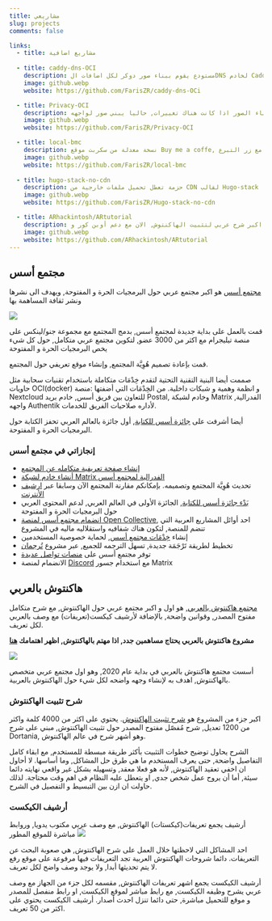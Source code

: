 ```yaml
---
title: مشاريعي
slug: projects
comments: false

links:
  - title: مشاريع اضافية
  
  - title: caddy-dns-OCI
    description: مستودع يقوم ببناء صور دوكر لكل اضافات الDNS لخادم Caddy تلقائيا, عبر التحقق من التغييرات في المستودع الاصلي, ثم بناء الصور اذا كانت هناك تغييرات.
    image: github.webp
    website: https://github.com/FarisZR/caddy-dns-OCi

  - title: Privacy-OCI
    description: مستودع يقوم ببناء صور دوكر تلقائيا, عبر التحقق من التغييرات في المستودع الاصلي, ثم بناء الصور اذا كانت هناك تغييرات, حاليا يبني صور لواجهه Bibliogram و scribe, ومرفوعة على Docker Hub
    image: github.webp
    website: https://github.com/FarisZR/Privacy-OCI

  - title: local-bmc
    description: نسخة معدلة من سكربت موقع Buy me a coffe, لا تقوم بتحميل اي ملفات من مصادر خارجية, حتى يتفاعل المستخدم مع زر التبرع
    image: github.webp
    website: https://github.com/FarisZR/local-bmc
    
  - title: hugo-stack-no-cdn
    description: حزمة تعطل تحميل ملفات خارجية من CDN لقالب Hugo-stack
    image: github.webp
    website: https://github.com/FarisZR/Hugo-stack-no-cdn

  - title: ARhackintosh/ARtutorial
    description: اكبر شرح عربي لتثبيت الهاكنتوش, الان مع دعم أوبن كور و macOS Big Sur
    image: github.webp
    website: https://github.com/ARhackintosh/ARtutorial
---
```


## مجتمع أسس
[مجتمع أسس](https://aosus.org) هو اكبر مجتمع عربي حول البرمجيات الحرة و المفتوحة, ويهدف الى نشرها ونشر ثقافة المساهمة بها

[![](https://aosus.org/wp-content/uploads/2022/07/aosus-preview.jpg)](https://aosus.org)

قمت بالعمل على بداية جديدة لمجتمع أسس, بدمج المجتمع مع مجموعة جنو/لينكس على منصة تيليجرام مع اكثر من 3000 عضو, لتكوين مجتمع عربي متكامل, حول كل شيء يخص البرمجيات الحرة و المفتوحة

قمت بإعادة تصميم هُوِيَّة المجتمع, وإنشاء موقع تعريفي حول المجتمع.

صممت أيضا البنية التقنية التحتية لتقدم خِدْمَات متكاملة باستخدام تقنيات سحابية مثل حاويات OCI(docker) و انظمة وهمية و شبكات داخلية.
من الخِدْمَات التي أضفتها :منصة Nextcloud للتعاون بين فريق أسس, خادم بريد Postal, وخادم لشبكة Matrix الفدرالية, واجهه Authentik لأداره صلاحيات الفريق للخدمات.

أيضا أشرفت على [جائزة أسس للكتابة](https://aosus.org/writing-contest), أول جائزة بالعالم العربي تحفز الكتابة حول البرمجيات الحرة و  المفتوحة.

### إنجازاتي في مجتمع أسس

- [إنشاء صفحة تعريفية متكامله عن المجتمع](https://aosus.org)
- [أنشاء خادم لشبكة Matrix الفدرالية لمجتمع أسس](https://aosus.org/931)
- تحديث هُوِيَّة المجتمع وتصميمه. بإمكانكم مقارنة المجتمع الآن وسابقا عبر [ارشيف الأنترنت](https://web.archive.org/web/*/aosus.org)
- [بَدْء جائزة أسس للكتابة](https://aosus.org/924), الجائزة الأولى في العالم العربي, لدعم المحتوى العربي حول البرمجيات الحرة و المفتوحة
- [انضمام مجتمع أسس لمنصة Open Collective](https://aosus.org/1359), احد أوائل المشاريع العربية التي تنضم للمنصة, لتكون هناك شفافيه واستقلاليه ماليه في المشروع
- إنشاء [خِدْمَات مجتمع أسس](https://aosus.org/services), لحماية خصوصية المستخدمين
- تخطيط لطريقة تَرْجَمَة جديدة, تسهل الترجمه للجميع, عبر مشروع [تُرجمان](https://torjoman.aosus.dev)
- توفر مجتمع أسس على [منصات تواصل عديدة](https://twitter.com/Aosusorg/status/1556269856546250753)
- الانضمام لمنصة [Discord](https://aosus.org/1847) مع استخدام جسور Matrix



## هاكنتوش بالعربي
[مجتمع هاكنتوش بالعربي](https://هاكنتوش.com), هو اول و اكبر مجتمع عربي حول الهاكنتوش, مع شرح متكامل مفتوح المصدر, وقوانين واضحة, بالإضافة لأرشيف كيكست(تعريفات) مع وصف بالعربي لكل تعريف.

**مشروع هاكنتوش بالعربي يحتاج مساهمين جدد, اذا مهتم بالهاكنتوش, اظهر اهتمامك [هنا](https://github.com/ARhackintosh/ARtutorial/issues/32)**

[![](https://xn--mgbg4a8cpdl.com/wp-content/uploads/2022/09/link-preview.jpeg)](https://هاكنتوش.com)

أسست مجتمع هاكنتوش بالعربي في بداية عام 2020, وهو اول مجتمع عربي متخصص بالهاكنتوش, اهدف به لإنشاء وجهه واضحه لكل شيء حول الهاكنتوش بالعربية.

### شرح تثبيت الهاكنتوش
اكبر جزء من المشروع هو [شرح تثبيت الهاكنتوش](https://tutorial.هاكنتوش.com).
يحتوي على اكثر من 4000 كلمة واكثر من 1200 تعديل, شرح مُفصّل مفتوح المصدر حول تثبيت الهاكنتوش, مبني على شرح Dortania, وهو أشهر شرح في عالم الهاكنتوش.

الشرح يحاول توضيح خطوات التثبيت بأكثر طريقة مبسطة للمستخدم, مع ابقاء كامل التفاصيل واضحة, حتى يعرف المستخدم ما هي طرق حل المشاكل, وما أساسها.
لا أحاول ان اخفي تعقيد الهاكنتوش, لأنه هو فعلا معقد, وتسهيله بشكل غير واقعي نهايته دائما سيئة, أما أن يروح عمل شخص جدي, او يتعطل عليه النظام في اهم وقت محتاجة.
لذلك حاولت ان ازن بين التبسيط و التفصيل في الشرح.


### أرشيف الكيكست
أرشيف يجمع تعريفات(كيكستات) الهاكنتوش, مع وصف عربي مكتوب يدويا, وروابط مباشرة للموقع المطور
[![](https://xn--mgbg4a8cpdl.com/wp-content/uploads/2021/08/image-1536x870.jpg.webp)](https://xn--mgbg4a8cpdl.com/kextarchive/)

احد المشاكل التي لاحظتها خلال العمل على شرح الهاكنتوش, هي صعوبة البحث عن التعريفات.
دائما شروحات الهاكنتوش العربية تجد التعريفات فيها مرفوعة على موقع رفع لا يتم تحديثها أبدا, ولا يوجد وصف واضح لكل تعريف.

أرشيف الكيكست يجمع اشهر تعريفات الهاكنتوش, مقسمه لكل جزء من الجهاز
مع وصف عربي يشرح وظيفه الكيكست, مع رابط مباشر لموقع الكيكست, او رابط منفصل للمصدر و موقع للتحميل مباشرة, حتى دائما تنزل احدث أصدار.
أرشيف الكيكست يحتوي على اكثر من 50 تعريف.
